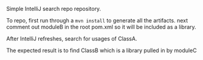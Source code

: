 Simple IntelliJ search repo repository.

To repo, first run through a `mvn install` to generate all the artifacts.
next comment out moduleB in the root pom.xml so it will be included as a library.

After IntelliJ refreshes, search for usages of ClassA.

The expected result is to find ClassB which is a library pulled in by moduleC